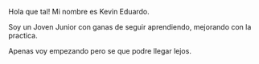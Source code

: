 Hola que tal! Mi nombre es Kevin Eduardo. 

Soy un Joven Junior con ganas de seguir aprendiendo, mejorando con la practica.

Apenas voy empezando pero se que podre llegar lejos.

